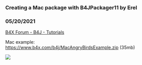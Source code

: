 ### Creating a Mac package with B4JPackager11 by Erel
### 05/20/2021
[B4X Forum - B4J - Tutorials](https://www.b4x.com/android/forum/threads/122345/)

Mac example:  
<https://www.b4x.com/b4j/MacAngryBirdsExample.zip> (35mb)  
  
  
[![](https://ifnotnil.com/uploads/default/optimized/1X/6c4af28809d2f1999881a655d8715db0f10bcd34_2_690x477.png)](https://ifnotnil.com/uploads/default/original/1X/6c4af28809d2f1999881a655d8715db0f10bcd34.png)